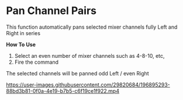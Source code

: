 # Pan Channel Pairs

This function automatically pans selected mixer channels fully Left and Right in series  

**How To Use**  
1.  Select an even number of mixer channels such as 4-8-10, etc,  
2.  Fire the command  

The selected channels will be panned odd Left / even Right 

https://user-images.githubusercontent.com/29820684/196895293-88bd3b81-0f0a-4e19-b7b5-c6f19ce1f922.mp4

